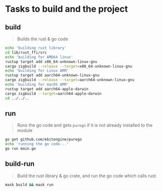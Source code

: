 # Tasks to build and the project

## build
> Builds the rust & go code


```sh
echo 'building rust library'
cd lib/rust_ffi/src
echo 'building for AMD64 linux'
rustup target add x86_64-unknown-linux-gnu
cargo zigbuild --release --target=x86_64-unknown-linux-gnu
echo 'building for Linux ARM'
rustup target add aarch64-unknown-linux-gnu
cargo zigbuild --release --target=aarch64-unknown-linux-gnu
echo 'building for macOS ARM'
rustup target add aarch64-apple-darwin
cargo zigbuild --target=aarch64-apple-darwin
cd ../../..
```

## run
> Runs the go code and gets `purego` if it is not already installed to the module
```sh
go get github.com/ebitengine/purego
echo 'running the go code...'
go run main.go
```

## build-run
> Build the rust library & go crate, and run the go code which calls rust.
```sh
mask build && mask run
```
